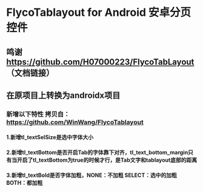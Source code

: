 # FlycoTablayout for Android 安卓分页控件

## 鸣谢 https://github.com/H07000223/FlycoTabLayout （文档链接）
## 在原项目上转换为androidx项目

### 新增以下特性 拷贝自：https://github.com/WinWang/FlycoTablayout
#### 1.新增tl_textSelSize是选中字体大小
#### 2.新增tl_textBottom是否开启Tab的字体靠下对齐，tl_text_bottom_margin只有当开启了tl_textBottom为true的时候才行，是Tab文字和tablayout底部的距离
#### 3.新增tl_textBold是否字体加粗，NONE：不加粗  SELECT：选中的加粗  BOTH：都加粗

